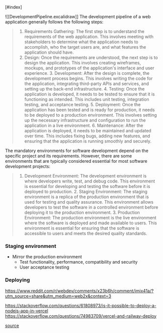 [#index]

![[DevelopmentPipeline.excalidraw]]
The development pipeline of a web application generally follows the following steps:

>1.  Requirements Gathering: The first step is to understand the requirements of the web application. This involves meeting with stakeholders to determine what the application needs to accomplish, who the target users are, and what features the application should have.
>2.  Design: Once the requirements are understood, the next step is to design the application. This involves creating wireframes, mockups, and prototypes of the application's interface and user experience.
    3.  Development: After the design is complete, the development process begins. This involves writing the code for the application, integrating third-party APIs and services, and setting up the back-end infrastructure.
    4.  Testing: Once the application is developed, it needs to be tested to ensure that it is functioning as intended. This includes unit testing, integration testing, and acceptance testing.
    5.  Deployment: Once the application has been tested and is ready for production, it needs to be deployed to a production environment. This involves setting up the necessary infrastructure and configuration to run the application in a live environment.
    6.  Maintenance: After the application is deployed, it needs to be maintained and updated over time. This includes fixing bugs, adding new features, and ensuring that the application is running smoothly and securely.

The mandatory environments for software development depend on the specific project and its requirements. However, there are some environments that are typically considered essential for most software development projects:

>1.  Development Environment: The development environment is where developers write, test, and debug code. This environment is essential for developing and testing the software before it is deployed to production.
    2.  Staging Environment: The staging environment is a replica of the production environment that is used for testing and quality assurance. This environment allows developers to test the software in a controlled environment before deploying it to the production environment.
    3.  Production Environment: The production environment is the live environment where the software is deployed and made available to users. This environment is essential for ensuring that the software is accessible to users and meets the desired quality standards.
    

### Staging environment
- Mirror the production environment
	- Test functionality, performance, compatibility and security
	- User acceptance testing

### Deploying
https://www.reddit.com/r/webdev/comments/x23b6h/comment/imix41a/?utm_source=share&utm_medium=web2x&context=3

https://stackoverflow.com/questions/61808973/is-it-possible-to-deploy-a-nodejs-app-in-vercel
https://stackoverflow.com/questions/74983709/vercel-and-railway-deploy

[source](https://www.youtube.com/watch?v=YXbgs-RKIEQ)